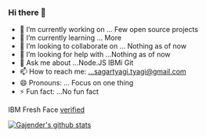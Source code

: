 ### Hi there 👋



- 🔭 I’m currently working on ... Few open source projects
- 🌱 I’m currently learning ... More
- 👯 I’m looking to collaborate on ... Nothing as of now
- 🤔 I’m looking for help with ...Nothing as of now
- 💬 Ask me about ...Node.JS IBMi Git
- 📫 How to reach me: ...sagartyagi.tyagi@gmail.com
- 😄 Pronouns: ... Focus on one thing 
- ⚡ Fun fact: ...No fun fact 

IBM Fresh Face [verified](https://www.credly.com/badges/3f467ea7-f636-4f36-8bd6-4d867f0bc7b4/print)

[![Gajender's github stats](https://github-readme-stats.vercel.app/api?username=sagartyagi121&theme=blue-green)](https://github.com/sagartyagi121/github-readme-stats)


